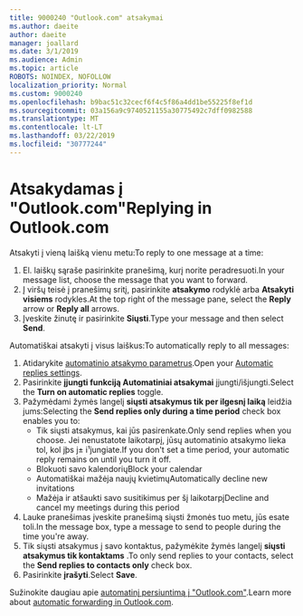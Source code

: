 ```yaml
---
title: 9000240 "Outlook.com" atsakymai
ms.author: daeite
author: daeite
manager: joallard
ms.date: 3/1/2019
ms.audience: Admin
ms.topic: article
ROBOTS: NOINDEX, NOFOLLOW
localization_priority: Normal
ms.custom: 9000240
ms.openlocfilehash: b9bac51c32cecf6f4c5f86a4dd1be55225f8ef1d
ms.sourcegitcommit: 03a156a9c9740521155a30775492c7dff0982588
ms.translationtype: MT
ms.contentlocale: lt-LT
ms.lasthandoff: 03/22/2019
ms.locfileid: "30777244"
---
```

# <a name="replying-in-outlookcom"></a><span data-ttu-id="30a71-102">Atsakydamas į "Outlook.com"</span><span class="sxs-lookup"><span data-stu-id="30a71-102">Replying in Outlook.com</span></span>

<span data-ttu-id="30a71-103">Atsakyti į vieną laišką vienu metu:</span><span class="sxs-lookup"><span data-stu-id="30a71-103">To reply to one message at a time:</span></span>

1. <span data-ttu-id="30a71-104">El. laiškų sąraše pasirinkite pranešimą, kurį norite peradresuoti.</span><span class="sxs-lookup"><span data-stu-id="30a71-104">In your message list, choose the message that you want to forward.</span></span>
2. <span data-ttu-id="30a71-105">Į viršų teisė į pranešimų sritį, pasirinkite **atsakymo** rodyklė arba **Atsakyti visiems** rodykles.</span><span class="sxs-lookup"><span data-stu-id="30a71-105">At the top right of the message pane, select the **Reply** arrow or **Reply all** arrows.</span></span>
3. <span data-ttu-id="30a71-106">Įveskite žinutę ir pasirinkite **Siųsti**.</span><span class="sxs-lookup"><span data-stu-id="30a71-106">Type your message and then select **Send**.</span></span>

<span data-ttu-id="30a71-107">Automatiškai atsakyti į visus laiškus:</span><span class="sxs-lookup"><span data-stu-id="30a71-107">To automatically reply to all messages:</span></span>

1. <span data-ttu-id="30a71-108">Atidarykite [automatinio atsakymo parametrus](https://outlook.live.com/mail/options/mail/automaticReplies/automaticRepliesOption).</span><span class="sxs-lookup"><span data-stu-id="30a71-108">Open your [Automatic replies settings](https://outlook.live.com/mail/options/mail/automaticReplies/automaticRepliesOption).</span></span>
2. <span data-ttu-id="30a71-109">Pasirinkite **įjungti funkciją Automatiniai atsakymai** įjungti/išjungti.</span><span class="sxs-lookup"><span data-stu-id="30a71-109">Select the **Turn on automatic replies** toggle.</span></span>
3. <span data-ttu-id="30a71-110">Pažymėdami žymės langelį **siųsti atsakymus tik per ilgesnį laiką** leidžia jums:</span><span class="sxs-lookup"><span data-stu-id="30a71-110">Selecting the **Send replies only during a time period** check box enables you to:</span></span>
    - <span data-ttu-id="30a71-111">Tik siųsti atsakymus, kai jūs pasirenkate.</span><span class="sxs-lookup"><span data-stu-id="30a71-111">Only send replies when you choose.</span></span> <span data-ttu-id="30a71-112">Jei nenustatote laikotarpį, jūsų automatinio atsakymo lieka tol, kol jþs j± i¹jungiate.</span><span class="sxs-lookup"><span data-stu-id="30a71-112">If you don't set a time period, your automatic reply remains on until you turn it off.</span></span>
    - <span data-ttu-id="30a71-113">Blokuoti savo kalendorių</span><span class="sxs-lookup"><span data-stu-id="30a71-113">Block your calendar</span></span>
    - <span data-ttu-id="30a71-114">Automatiškai mažėja naujų kvietimų</span><span class="sxs-lookup"><span data-stu-id="30a71-114">Automatically decline new invitations</span></span>
    - <span data-ttu-id="30a71-115">Mažėja ir atšaukti savo susitikimus per šį laikotarpį</span><span class="sxs-lookup"><span data-stu-id="30a71-115">Decline and cancel my meetings during this period</span></span>
4. <span data-ttu-id="30a71-116">Lauke pranešimas įveskite pranešimą siųsti žmonės tuo metu, jūs esate toli.</span><span class="sxs-lookup"><span data-stu-id="30a71-116">In the message box, type a message to send to people during the time you're away.</span></span>
5. <span data-ttu-id="30a71-117">Tik siųsti atsakymus į savo kontaktus, pažymėkite žymės langelį **siųsti atsakymus tik kontaktams** .</span><span class="sxs-lookup"><span data-stu-id="30a71-117">To only send replies to your contacts, select the **Send replies to contacts only** check box.</span></span>
6. <span data-ttu-id="30a71-118">Pasirinkite **įrašyti**.</span><span class="sxs-lookup"><span data-stu-id="30a71-118">Select **Save**.</span></span>

<span data-ttu-id="30a71-119">Sužinokite daugiau apie [automatinį persiuntimą į "Outlook.com"](https://support.office.com/article/14614626-9855-48dc-a986-dec81d07b1a0).</span><span class="sxs-lookup"><span data-stu-id="30a71-119">Learn more about [automatic forwarding in Outlook.com](https://support.office.com/article/14614626-9855-48dc-a986-dec81d07b1a0).</span></span>